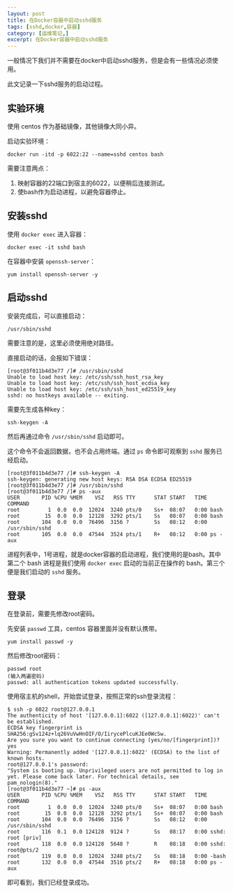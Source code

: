 ```yaml
---
layout: post
title: 在Docker容器中启动sshd服务
tags: [sshd,docker,容器]
category: [运维笔记,]
excerpt: 在Docker容器中启动sshd服务
---
```


一般情况下我们并不需要在docker中启动sshd服务，但是会有一些情况必须使用。  

此文记录一下sshd服务的启动过程。

## 实验环境

使用 centos 作为基础镜像，其他镜像大同小异。

启动实验环境：

```
docker run -itd -p 6022:22 --name=sshd centos bash
```

需要注意两点：

1. 映射容器的22端口到宿主的6022，以便稍后连接测试。
2. 使bash作为启动进程，以避免容器停止。

## 安装sshd

使用 `docker exec` 进入容器：

```
docker exec -it sshd bash
```

在容器中安装 `openssh-server`：

```
yum install openssh-server -y
```

## 启动sshd

安装完成后，可以直接启动：

```
/usr/sbin/sshd
```

需要注意的是，这里必须使用绝对路径。

直接启动的话，会报如下错误：

```
[root@3f011b4d3e77 /]# /usr/sbin/sshd
Unable to load host key: /etc/ssh/ssh_host_rsa_key
Unable to load host key: /etc/ssh/ssh_host_ecdsa_key
Unable to load host key: /etc/ssh/ssh_host_ed25519_key
sshd: no hostkeys available -- exiting.
```

需要先生成各种key：

```
ssh-keygen -A
```

然后再通过命令 `/usr/sbin/sshd` 启动即可。

这个命令不会返回数据，也不会占用终端。通过 `ps` 命令即可观察到 `sshd` 服务已经启动。

```
[root@3f011b4d3e77 /]# ssh-keygen -A
ssh-keygen: generating new host keys: RSA DSA ECDSA ED25519
[root@3f011b4d3e77 /]# /usr/sbin/sshd
[root@3f011b4d3e77 /]# ps -aux
USER       PID %CPU %MEM    VSZ   RSS TTY      STAT START   TIME COMMAND
root         1  0.0  0.0  12024  3240 pts/0    Ss+  08:07   0:00 bash
root        15  0.0  0.0  12128  3292 pts/1    Ss   08:07   0:00 bash
root       104  0.0  0.0  76496  3156 ?        Ss   08:12   0:00 /usr/sbin/sshd
root       105  0.0  0.0  47544  3524 pts/1    R+   08:12   0:00 ps -aux
```

进程列表中，1号进程，就是docker容器的启动进程，我们使用的是bash。其中 第二个 bash 进程是我们使用 `docker exec` 启动的当前正在操作的 bash。第三个便是我们启动的 `sshd` 服务。


## 登录

在登录前，需要先修改root密码。

先安装 `passwd` 工具，centos 容器里面并没有默认携带。

```
yum install passwd -y
```

然后修改root密码：

```
passwd root
(输入两遍密码)
passwd: all authentication tokens updated successfully.
```

使用宿主机的shell，开始尝试登录，按照正常的ssh登录流程：

```
$ ssh -p 6022 root@127.0.0.1
The authenticity of host '[127.0.0.1]:6022 ([127.0.0.1]:6022)' can't be established.
ECDSA key fingerprint is SHA256:gSv124z+lq26VuVwHnOIF/O/IirycePlcuKJEe0WcSw.
Are you sure you want to continue connecting (yes/no/[fingerprint])? yes
Warning: Permanently added '[127.0.0.1]:6022' (ECDSA) to the list of known hosts.
root@127.0.0.1's password:
"System is booting up. Unprivileged users are not permitted to log in yet. Please come back later. For technical details, see pam_nologin(8)."
[root@3f011b4d3e77 ~]# ps -aux
USER       PID %CPU %MEM    VSZ   RSS TTY      STAT START   TIME COMMAND
root         1  0.0  0.0  12024  3240 pts/0    Ss+  08:07   0:00 bash
root        15  0.0  0.0  12128  3292 pts/1    Ss+  08:07   0:00 bash
root       104  0.0  0.0  76496  3156 ?        Ss   08:12   0:00 /usr/sbin/sshd
root       116  0.1  0.0 124128  9124 ?        Ss   08:17   0:00 sshd: root [priv]
root       118  0.0  0.0 124128  5648 ?        R    08:18   0:00 sshd: root@pts/2
root       119  0.0  0.0  12024  3248 pts/2    Ss   08:18   0:00 -bash
root       132  0.0  0.0  47544  3516 pts/2    R+   08:18   0:00 ps -aux
```
即可看到，我们已经登录成功。
